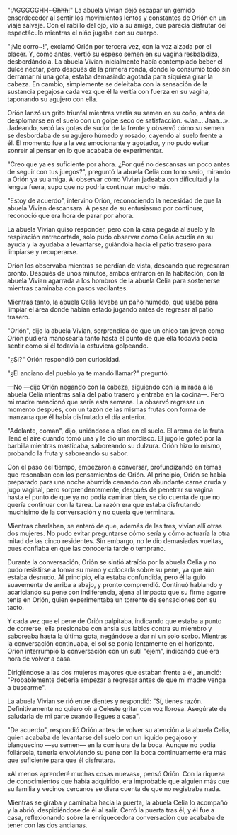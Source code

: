 
"¡AGGGGGHH~~~Ohhh~~!" La abuela Vivian dejó escapar un gemido ensordecedor al sentir los movimientos lentos y constantes de Orión en un viaje salvaje. Con el rabillo del ojo, vio a su amiga, que parecía disfrutar del espectáculo mientras el niño jugaba con su cuerpo.

"¡Me corro~!", exclamó Orión por tercera vez, con la voz alzada por el placer. Y, como antes, vertió su espeso semen en su vagina resbaladiza, desbordándola. La abuela Vivian inicialmente había contemplado beber el dulce néctar, pero después de la primera ronda, donde lo consumió todo sin derramar ni una gota, estaba demasiado agotada para siquiera girar la cabeza. En cambio, simplemente se deleitaba con la sensación de la sustancia pegajosa cada vez que él la vertía con fuerza en su vagina, taponando su agujero con ella.

Orión lanzó un grito triunfal mientras vertía su semen en su coño, antes de desplomarse en el suelo con un golpe seco de satisfacción. «Jaa... Jaaa...». Jadeando, secó las gotas de sudor de la frente y observó cómo su semen se desbordaba de su agujero húmedo y rosado, cayendo al suelo frente a él. El momento fue a la vez emocionante y agotador, y no pudo evitar sonreír al pensar en lo que acababa de experimentar.

"Creo que ya es suficiente por ahora. ¿Por qué no descansas un poco antes de seguir con tus juegos?", preguntó la abuela Celia con tono serio, mirando a Orión ya su amiga. Al observar cómo Vivian jadeaba con dificultad y la lengua fuera, supo que no podría continuar mucho más.

"Estoy de acuerdo", intervino Orión, reconociendo la necesidad de que la abuela Vivian descansara. A pesar de su entusiasmo por continuar, reconoció que era hora de parar por ahora.

La abuela Vivian quiso responder, pero con la cara pegada al suelo y la respiración entrecortada, solo pudo observar como Celia acudía en su ayuda y la ayudaba a levantarse, guiándola hacia el patio trasero para limpiarse y recuperarse.

Orión los observaba mientras se perdían de vista, deseando que regresaran pronto. Después de unos minutos, ambos entraron en la habitación, con la abuela Vivian agarrada a los hombros de la abuela Celia para sostenerse mientras caminaba con pasos vacilantes.

Mientras tanto, la abuela Celia llevaba un paño húmedo, que usaba para limpiar el área donde habían estado jugando antes de regresar al patio trasero.

"Orión", dijo la abuela Vivian, sorprendida de que un chico tan joven como Orión pudiera manosearla tanto hasta el punto de que ella todavía podía sentir como si él todavía la estuviera golpeando.

"¿Si?" Orión respondió con curiosidad.

"¿El anciano del pueblo ya te mandó llamar?" preguntó.

—No —dijo Orión negando con la cabeza, siguiendo con la mirada a la abuela Celia mientras salía del patio trasero y entraba en la cocina—. Pero mi madre mencionó que sería esta semana. La observó regresar un momento después, con un tazón de las mismas frutas con forma de manzana que él había disfrutado el día anterior.

"Adelante, coman", dijo, uniéndose a ellos en el suelo. El aroma de la fruta llenó el aire cuando tomó una y le dio un mordisco. El jugo le goteó por la barbilla mientras masticaba, saboreando su dulzura. Orión hizo lo mismo, probando la fruta y saboreando su sabor.

Con el paso del tiempo, empezaron a conversar, profundizando en temas que resonaban con los pensamientos de Orión. Al principio, Orión se había preparado para una noche aburrida cenando con abundante carne cruda y jugo vaginal, pero sorprendentemente, después de penetrar su vagina hasta el punto de que ya no podía caminar bien, se dio cuenta de que no quería continuar con la tarea. La razón era que estaba disfrutando muchísimo de la conversación y no quería que terminara.

Mientras charlaban, se enteró de que, además de las tres, vivían allí otras dos mujeres. No pudo evitar preguntarse cómo sería y cómo actuaría la otra mitad de las cinco residentes. Sin embargo, no le dio demasiadas vueltas, pues confiaba en que las conocería tarde o temprano.

Durante la conversación, Orión se sintió atraído por la abuela Celia y no pudo resistirse a tomar su mano y colocarla sobre su pene, ya que aún estaba desnudo. Al principio, ella estaba confundida, pero él la guió suavemente de arriba a abajo, y pronto comprendió. Continuó hablando y acariciando su pene con indiferencia, ajena al impacto que su firme agarre tenía en Orión, quien experimentaba un torrente de sensaciones con su tacto.

Y cada vez que el pene de Orión palpitaba, indicando que estaba a punto de correrse, ella presionaba con ansia sus labios contra su miembro y saboreaba hasta la última gota, negándose a dar ni un solo sorbo. Mientras la conversación continuaba, el sol se ponía lentamente en el horizonte. Orión interrumpió la conversación con un sutil "ejem", indicando que era hora de volver a casa.

Dirigiéndose a las dos mujeres mayores que estaban frente a él, anunció: "Probablemente debería empezar a regresar antes de que mi madre venga a buscarme".

La abuela Vivian se rió entre dientes y respondió: "Sí, tienes razón. Definitivamente no quiero oír a Celeste gritar con voz llorosa. Asegúrate de saludarla de mi parte cuando llegues a casa".

"De acuerdo", respondió Orión antes de volver su atención a la abuela Celia, quien acababa de levantarse del suelo con un líquido pegajoso y blanquecino —su semen— en la comisura de la boca. Aunque no podía follársela, tenerla envolviendo su pene con la boca continuamente era más que suficiente para que él disfrutara.

«Al menos aprenderé muchas cosas nuevas», pensó Orión. Con la riqueza de conocimientos que había adquirido, era improbable que alguien más que su familia y vecinos cercanos se diera cuenta de que no registraba nada.

Mientras se giraba y caminaba hacia la puerta, la abuela Celia lo acompañó y la abrió, despidiéndose de él al salir. Cerró la puerta tras él, y él fue a casa, reflexionando sobre la enriquecedora conversación que acababa de tener con las dos ancianas.
